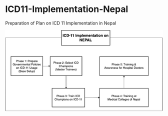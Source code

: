 # ICD11-Implementation-Nepal
Preparation of Plan on ICD 11 Implementation in Nepal

![ICD11 Implementation Plan](ICD11_implementation.jpg)
